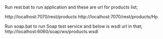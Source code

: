 Run rest.bat to run application and these are url for products list;

http://localhost:7070/rest/products
http://localhost:7070/rest/products/Hp

Run soap.bat to run Soap test service and below is wsdl url in that;
http://localhost:6060/soap/ws/products.wsdl